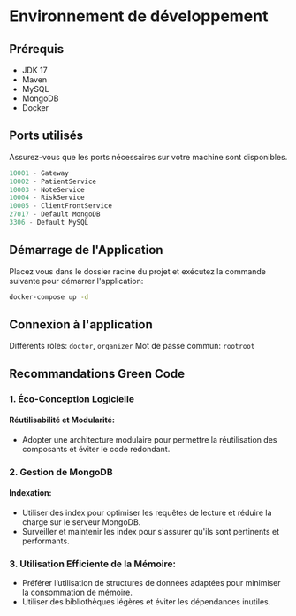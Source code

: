 # Environnement de développement
## Prérequis

- JDK 17
- Maven
- MySQL
- MongoDB
- Docker

## Ports utilisés
Assurez-vous que les ports nécessaires sur votre machine sont disponibles.

```java
10001 - Gateway
10002 - PatientService
10003 - NoteService
10004 - RiskService
10005 - ClientFrontService
27017 - Default MongoDB
3306 - Default MySQL
```

## Démarrage de l'Application

Placez vous dans le dossier racine du projet et exécutez la commande suivante pour démarrer l'application:

```bash
docker-compose up -d
```

## Connexion à l'application

Différents rôles: `doctor`, `organizer`
Mot de passe commun: `rootroot`

## Recommandations Green Code

### 1. Éco-Conception Logicielle
#### Réutilisabilité et Modularité:

- Adopter une architecture modulaire pour permettre la réutilisation des composants et éviter le code redondant.

### 2. Gestion de MongoDB
#### Indexation:

- Utiliser des index pour optimiser les requêtes de lecture et réduire la charge sur le serveur MongoDB.
- Surveiller et maintenir les index pour s'assurer qu'ils sont pertinents et performants.

### 3. Utilisation Efficiente de la Mémoire:

- Préférer l’utilisation de structures de données adaptées pour minimiser la consommation de mémoire.
- Utiliser des bibliothèques légères et éviter les dépendances inutiles.